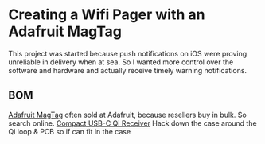 # Creating a Wifi Pager with an Adafruit MagTag

This project was started because push notifications on iOS were proving unreliable in delivery when at sea. 
So I wanted more control over the software and hardware and actually receive timely warning notifications.

## BOM
[Adafruit MagTag](https://www.adafruit.com/product/4800) often sold at Adafruit, because resellers buy in bulk. So search online.
[Compact USB-C Qi Receiver](https://www.amazon.com/gp/product/B07CVXW3MV/) Hack down the case around the Qi loop & PCB so if can fit in the case

